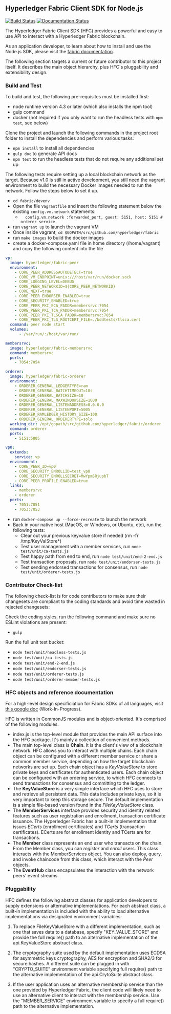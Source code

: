 ## Hyperledger Fabric Client SDK for Node.js

[![Build Status](https://jenkins.hyperledger.org/buildStatus/icon?job=fabric-sdk-node-merge-x86_64)](https://jenkins.hyperledger.org/view/fabric-sdk-node/job/fabric-sdk-node-merge-x86_64/)
[![Documentation Status](https://readthedocs.org/projects/fabric-sdk-node/badge/?version=master)](http://fabric-sdk-node.readthedocs.io/en/master/?badge=master)

The Hyperledger Fabric Client SDK (HFC) provides a powerful and easy to use API to interact with a Hyperledger Fabric blockchain.

As an application developer, to learn about how to install and use the Node.js SDK, please visit the [fabric documentation](http://hyperledger-fabric.readthedocs.io/en/latest/Setup/NodeSDK-setup).

The following section targets a current or future contributor to this project itself. It describes the main object hierarchy, plus HFC's pluggability and extensibility design.

### Build and Test
To build and test, the following pre-requisites must be installed first:
* node runtime version 4.3 or later (which also installs the npm tool)
* gulp command
* docker (not required if you only want to run the headless tests with `npm test`, see below)

Clone the project and launch the following commands in the project root folder to install the dependencies and perform various tasks:
* `npm install` to install all dependencies
* `gulp doc` to generate API docs
* `npm test` to run the headless tests that do not require any additional set up

The following tests require setting up a local blockchain network as the target. Because v1.0 is still in active development, you still need the vagrant environment to build the necessary Docker images needed to run the network. Follow the steps below to set it up.
* `cd fabric/devenv`
* Open the file `Vagrantfile` and insert the following statement below the existing `config.vm.network` statements:
  * `  config.vm.network :forwarded_port, guest: 5151, host: 5151 # orderer service`
* run `vagrant up` to launch the vagrant VM
* Once inside vagrant, `cd $GOPATH/src/github.com/hyperledger/fabric`
* run `make images` to build the docker images
* create a docker-compose.yaml file in home directory (/home/vagrant) and copy the following content into the file
```yaml
vp:
  image: hyperledger/fabric-peer
  environment:
    - CORE_PEER_ADDRESSAUTODETECT=true
    - CORE_VM_ENDPOINT=unix:///host/var/run/docker.sock
    - CORE_LOGGING_LEVEL=DEBUG
    - CORE_PEER_NETWORKID=${CORE_PEER_NETWORKID}
    - CORE_NEXT=true
    - CORE_PEER_ENDORSER_ENABLED=true
    - CORE_SECURITY_ENABLED=true
    - CORE_PEER_PKI_ECA_PADDR=membersrvc:7054
    - CORE_PEER_PKI_TCA_PADDR=membersrvc:7054
    - CORE_PEER_PKI_TLSCA_PADDR=membersrvc:7054
    - CORE_PEER_PKI_TLS_ROOTCERT_FILE=./bddtests/tlsca.cert
  command: peer node start
  volumes:
      - /var/run/:/host/var/run/

membersrvc:
  image: hyperledger/fabric-membersrvc
  command: membersrvc
  ports:
    - 7054:7054

orderer:
  image: hyperledger/fabric-orderer
  environment:
    - ORDERER_GENERAL_LEDGERTYPE=ram
    - ORDERER_GENERAL_BATCHTIMEOUT=10s
    - ORDERER_GENERAL_BATCHSIZE=10
    - ORDERER_GENERAL_MAXWINDOWSIZE=1000
    - ORDERER_GENERAL_LISTENADDRESS=0.0.0.0
    - ORDERER_GENERAL_LISTENPORT=5005
    - ORDERER_RAMLEDGER_HISTORY_SIZE=100
    - ORDERER_GENERAL_ORDERERTYPE=solo
  working_dir: /opt/gopath/src/github.com/hyperledger/fabric/orderer
  command: orderer
  ports:
    - 5151:5005

vp0:
  extends:
    service: vp
  environment:
    - CORE_PEER_ID=vp0
    - CORE_SECURITY_ENROLLID=test_vp0
    - CORE_SECURITY_ENROLLSECRET=MwYpmSRjupbT
    - CORE_PEER_PROFILE_ENABLED=true
  links:
    - membersrvc
    - orderer
  ports:
    - 7051:7051
    - 7053:7053
```
* run `docker-compose up --force-recreate` to launch the network
* Back in your native host (MacOS, or Windows, or Ubuntu, etc), run the following tests:
  * Clear out your previous keyvalue store if needed (rm -fr /tmp/KeyValStore*)
  * Test user management with a member services, run `node test/unit/ca-tests.js`
  * Test happy path from end to end, run `node test/unit/end-2-end.js`
  * Test transaction proposals, run `node test/unit/endorser-tests.js`
  * Test sending endorsed transactions for consensus, run `node test/unit/orderer-tests.js`

### Contributor Check-list
The following check-list is for code contributors to make sure their changesets are compliant to the coding standards and avoid time wasted in rejected changesets:

Check the coding styles, run the following command and make sure no ESLint violations are present:
* `gulp`

Run the full unit test bucket:
* `node test/unit/headless-tests.js`
* `node test/unit/ca-tests.js`
* `node test/unit/end-2-end.js`
* `node test/unit/endorser-tests.js`
* `node test/unit/orderer-tests.js`
* `node test/unit/orderer-member-tests.js`

### HFC objects and reference documentation
For a high-level design specificiation for Fabric SDKs of all languages, visit [this google doc](https://docs.google.com/document/d/1R5RtIBMW9fZpli37E5Li5_Q9ve3BnQ4q3gWmGZj6Sv4/edit?usp=sharing) (Work-In-Progress).

HFC is written in CommonJS modules and is object-oriented. It's comprised of the following modules.

* index.js is the top-level module that provides the main API surface into the HFC package. It's mainly a collection of convenient methods.
* The main top-level class is **Chain**. It is the client's view of a blockchain network. HFC allows you to interact with multiple chains. Each chain object can be configured with a different member service or share a common member service, depending on how the target blockchain networks are set up. Each chain object has a _KeyValueStore_ to store private keys and certificates for authenticated users. Each chain object can be configured with an ordering service, to which HFC connects to send transactions for consensus and committing to the ledger.
* The **KeyValueStore** is a very simple interface which HFC uses to store and retrieve all persistent data. This data includes private keys, so it is very important to keep this storage secure. The default implementation is a simple file-based version found in the _FileKeyValueStore_ class.
* The **MemberServices** interface provides security and identity related features such as user registration and enrollment, transaction certificate issuance. The Hyperledger Fabric has a built-in implementation that issues _ECerts_ (enrollment certificates) and _TCerts_ (transaction certificates). ECerts are for enrollment identity and TCerts are for transactions.
* The **Member** class represents an end user who transacts on the chain. From the Member class, you can _register_ and _enroll_ users. This class interacts with the MemberServices object. You can also deploy, query, and invoke chaincode from this class, which interact with the _Peer_ objects.
* The **EventHub** class encapsulates the interaction with the network peers' event streams.

### Pluggability
HFC defines the following abstract classes for application developers to supply extensions or alternative implementations. For each abstract class, a built-in implementation is included with the ability to load alternative implementations via designated environment variables:

1. To replace FileKeyValueStore with a different implementation, such as one that saves data to a database, specify "KEY_VALUE_STORE" and provide the full require() path to an alternative implementation of the api.KeyValueStore abstract class.

2. The cryptography suite used by the default implementation uses ECDSA for asymmetric keys cryptography, AES for encryption and SHA2/3 for secure hashes. A different suite can be plugged in with "CRYPTO_SUITE" environment variable specifying full require() path to the alternative implementation of the api.CrytoSuite abstract class.

3. If the user application uses an alternative membership service than the one provided by Hyperledger Fabric, the client code will likely need to use an alternative client to interact with the membership service. Use the "MEMBER_SERVICE" environment variable to specify a full require() path to the alternative implementation.
